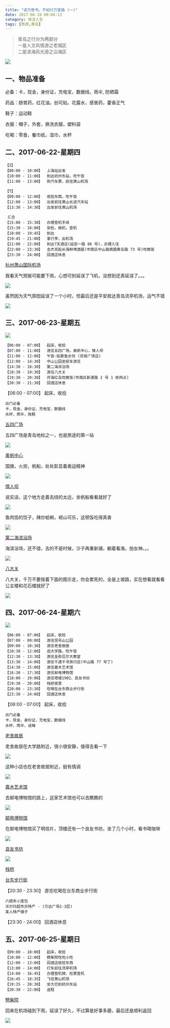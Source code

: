```yaml
---
title: "读万卷书，不如行万里路 (一)"
date: 2017-06-18 00:04:13
category: 快活人生
tags: [旅游,青岛]
---
```


> 青岛之行分为两部分  
> 一是人文风情游之老城区  
> 二是滨海风光游之沿海区

![](http://p8bc1hri5.bkt.clouddn.com/the-journey-of-qingdao-1.png)


## **一、物品准备**  

必备：卡，现金，身份证，充电宝，数据线，雨伞, 防晒霜

药品：肠胃药，红花油，创可贴，花露水，感冒药，藿香正气  

鞋子：运动鞋

衣服：帽子，外套，换洗衣服，塑料袋

吃喝：零食，餐巾纸，湿巾，水杯  

## **二、2017-06-22-星期四**

    【Z】    
    【08:00 - 10:00】  上海站出发            
    【10:00 - 11:00】  到达杭州东站，吃午饭   
    【11:00 - 13:00】  购汽车票，前往萧山机场 
       
    【T】
    【09:00 - 12:00】  收拾东西，吃午饭      
    【12:00 - 13:00】  出发前往萧山长途汽车站  
    【13:30 - 14:30】  出发前往萧山机场   
    
     汇合
    【15:00 - 15:30】  办理登机手续  
    【15:30 - 18:00】  安检，候机，登机
    【18:00 - 19:45】  到达
    【19:45 - 21:00】  拿行李，出机场  
    【21:00 - 22:00】  到达7天酒店(延安一路 86 号)，办理入住  
    【22:00 - 23:30】  去杰克船长海鲜啤酒屋(市南区中山路商圈黄岛路 73 号)吃晚饭  
    【23:30 - 24:00】  回酒店休息

[杭州萧山国际机场](http://www.mafengwo.cn/poi/5423785.html)

我看天气预报可能要下雨，心想可别延误了飞机，没想到还真延误了。。。

![](http://p8bc1hri5.bkt.clouddn.com/the-journey-of-qingdao-5.jpg)

虽然因为天气原因延误了一个小时，但最后还是平安抵达青岛流亭机场，运气不错

![](http://p8bc1hri5.bkt.clouddn.com/the-journey-of-qingdao-6.jpg)

## **三、2017-06-23-星期五**

![](http://p8bc1hri5.bkt.clouddn.com/the-journey-of-qingdao-2.png)

    【06:00 - 07:00】  起床，收拾
    【07:00 - 11:00】  游览五四广场，奥帆中心，情人坝
    【11:00 - 12:00】  午饭-船歌鱼水饺 (百丽广场店)  
    【12:00 - 14:30】  中山公园坐缆车游览
    【14:30 - 18:30】  第二海滨浴场
    【18:30 - 19:30】  游览八大关
    【19:30 - 20:30】  开海红岛吃晚饭(市南区新湛路 2 号 1 栋网点)
    【20:30 - 21:30】  回酒店休息

【06:00 - 07:00】  起床，收拾  

    出门必备
    卡，现金，身份证，充电宝，数据线
    水杯，雨伞，拖鞋

[五四广场](http://www.mafengwo.cn/poi/2572.html)

五四广场是青岛地标之一，也是旅途的第一站

![](http://p8bc1hri5.bkt.clouddn.com/the-journey-of-qingdao-7.jpg)

[奥帆中心](http://www.mafengwo.cn/poi/22946.html)

国旗，火炬，帆船，处处彰显着奥运精神

![](http://p8bc1hri5.bkt.clouddn.com/the-journey-of-qingdao-8.jpg)


[情人坝](http://www.mafengwo.cn/poi/77895.html)

说实话，这个地方走着去绕的太远，坐帆船看看就好了

![](http://p8bc1hri5.bkt.clouddn.com/the-journey-of-qingdao-9.jpg)

鱼肉馅的饺子，辣炒蛤蜊，崂山可乐，这顿饭吃得真香

![](http://p8bc1hri5.bkt.clouddn.com/the-journey-of-qingdao-10.jpg)

[第二海滨浴场](http://www.mafengwo.cn/poi/3773.html)

海滨浴场，还不错，去的不是时候，沙子再重新铺，躺着看海，拍女神。。。

![](http://p8bc1hri5.bkt.clouddn.com/the-journey-of-qingdao-11.jpg)

[八大关](http://www.mafengwo.cn/poi/2576.html)

八大关，千万不要按着下面的图示走，你会累死的，全是上坡路，实在想看就看看公主楼和花石楼就好了

![](http://p8bc1hri5.bkt.clouddn.com/the-journey-of-qingdao-4.png)

## **四、2017-06-24-星期六**

![](http://p8bc1hri5.bkt.clouddn.com/the-journey-of-qingdao-3.png)

    【06:00 - 07:00】  起床，收拾  
    【07:00 - 09:00】  游览信号山公园
    【09:00 - 10:30】  游览老舍故居
    【10:30 - 12:00】  逛大学路，吃午饭
    【12:30 - 13:30】  游览圣弥厄尔大教堂
    【13:30 - 14:00】  游览千遇千寻旅行店(中山路 77 号丁)
    【14:30 - 15:00】  游览嘉木艺术馆
    【16:30 - 17:30】  游览邮电博物馆
    【18:00 - 19:00】  游览塔楼1902，良友书坊
    【19:30 - 20:00】  栈桥夜景
    【20:00 - 23:30】  吃喝在台东商业步行街
    【23:30 - 24:00】  回酒店休息

【06:00 - 07:00】  起床，收拾  

    出门必备
    卡，现金，身份证，充电宝，数据线
    水杯，雨伞，话梅

[老舍故居](http://www.mafengwo.cn/poi/3296.html)

老舍故居在大学路附近，很小很安静，值得去看一下

![](http://p8bc1hri5.bkt.clouddn.com/the-journey-of-qingdao-12.jpg)

这种小店也在老舍故居附近，挺有情调

![](http://p8bc1hri5.bkt.clouddn.com/the-journey-of-qingdao-13.jpg)

[嘉木艺术馆](http://www.mafengwo.cn/poi/7926661.html)

去邮电博物馆的路上，这家艺术馆也可以去瞧瞧的

![](http://p8bc1hri5.bkt.clouddn.com/the-journey-of-qingdao-14.jpg)

[邮电博物馆](http://www.mafengwo.cn/poi/3394.html)

在邮电博物馆买了明信片，顶楼还有一个良友书坊，坐了几个小时，看书喝咖啡

![](http://p8bc1hri5.bkt.clouddn.com/the-journey-of-qingdao-15.jpg)

[良友书坊](http://www.mafengwo.cn/poi/5422732.html)

![](http://p8bc1hri5.bkt.clouddn.com/the-journey-of-qingdao-16.jpg)

[栈桥](http://www.mafengwo.cn/poi/2569.html)

[台东步行街](http://www.mafengwo.cn/poi/9548.html)
    
【20:30 - 23:30】  游览吃喝在台东商业步行街

    六顺禾小笼包
    沃尔玛超市买特产 - (万达广场2-3层)
    某人特产铺子

【23:30 - 24:00】  回酒店休息

## **五、2017-06-25-星期日**

    【09:00 - 10:00】  起床，收拾
    【10:00 - 12:00】  劈柴院吃吃小吃
    【12:00 - 13:00】  回酒店收拾东西
    【13:00 - 14:00】  打车前往流亭机场
    【14:00 - 16:45】  办理登机牌，检票登机
    【16:45 - 18:35】  飞往萧山机场
    【19:35 - 20:30】  坐大巴到杭州东站
    【20:30 - 22:00】  返程

[劈柴院](http://www.mafengwo.cn/poi/2603.html)

回来在机场碰到下雨，延误了好久，不过算是好事多磨，最后还是顺利返回
    
![](http://p8bc1hri5.bkt.clouddn.com/the-journey-of-qingdao-17.jpg)
    
